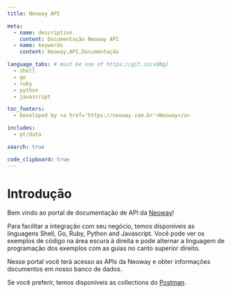 ```yaml
---
title: Neoway API

meta:
  - name: description
    content: Documentação Neoway API
  - name: keywords
    content: Neoway,API,Documentação

language_tabs: # must be one of https://git.io/vQNgJ
  - shell
  - go
  - ruby
  - python
  - javascript

toc_footers:
  - Developed by <a href='https://neoway.com.br'>Neoway</a>

includes:
  - pt/data

search: true

code_clipboard: true
---
```


# Introdução

Bem vindo ao portal de documentação de API da [Neoway](https://neoway.com.br)!

Para facilitar a integração com seu negócio, temos disponíveis as
linguagens Shell, Go, Ruby, Python and Javascript.
Você pode ver os exemplos de código na área escura à direita
e pode alternar a linguagem de programação dos exemplos com as guias no canto superior direito.

Nesse portal você terá acesso as APIs da Neoway e obter informações documentos em nosso banco de dados.

Se você preferir, temos disponíveis as collections do [Postman](https://www.postman.com).

<div class="postman-run-button"
  data-postman-action="collection/import"
  data-postman-var-1="864f0579179de207592f">
</div>
